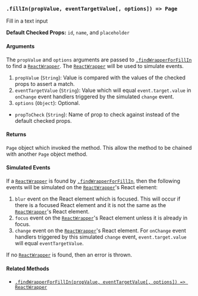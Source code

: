 ### `.fillIn(propValue, eventTargetValue[, options]) => Page`

Fill in a text input

**Default Checked Props:** `id`, `name`, and `placeholder`

#### Arguments
The `propValue` and `options` arguments are passed to
[`.findWrapperForFillIn`][find-wrapper-method] to find a
[`ReactWrapper`][react-wrapper]. The [`ReactWrapper`][react-wrapper] will be
used to simulate events.

1. `propValue` (`String`): Value is compared with the values of the checked
   props to assert a match.
2. `eventTargetValue` (`String`): Value which will equal
   `event.target.value` in `onChange` event handlers triggered by
   the simulated `change` event.
3. `options` (`Object`): Optional.
  * `propToCheck` (`String`): Name of prop to check against instead of the default checked props.

#### Returns

`Page` object which invoked the method. This allow the method to be chained
with another `Page` object method.

#### Simulated Events
If a [`ReactWrapper`][react-wrapper] is found by
[`.findWrapperForFillIn`][find-wrapper-method], then the following events will
be simulated on the [`ReactWrapper`][react-wrapper]'s React element:

1. `blur` event on the React element which is focused. This will occur if there
   is a focused React element and it is not the same as the
   [`ReactWrapper`][react-wrapper]'s React element.
2. `focus` event on the [`ReactWrapper`][react-wrapper]'s React element unless
   it is already in focus.
3. `change` event on the [`ReactWrapper`][react-wrapper]'s React
   element. For `onChange` event handlers triggered by this
   simulated `change` event, `event.target.value` will equal
   `eventTargetValue`.

If no [`ReactWrapper`][react-wrapper] is found, then an error is thrown.

#### Related Methods

- [`.findWrapperForFillIn(propValue, eventTargetValue[, options]) => ReactWrapper`][find-wrapper-method]

[react-wrapper]: https://github.com/airbnb/enzyme/blob/master/docs/api/mount.md#reactwrapper-api
[find-wrapper-method]: findWrapperForFillIn.md

